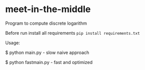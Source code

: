 # meet-in-the-middle
Program to compute discrete logarithm

Before run install all requirements
`pip install requirements.txt`

Usage:

  $ python main.py - slow naive approach

  $ python fastmain.py - fast and optimized
